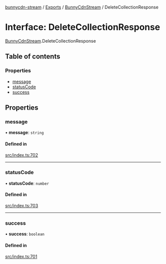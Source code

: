 [bunnycdn-stream](../README.md) / [Exports](../modules.md) / [BunnyCdnStream](../modules/BunnyCdnStream.md) / DeleteCollectionResponse

# Interface: DeleteCollectionResponse

[BunnyCdnStream](../modules/BunnyCdnStream.md).DeleteCollectionResponse

## Table of contents

### Properties

- [message](BunnyCdnStream.DeleteCollectionResponse.md#message)
- [statusCode](BunnyCdnStream.DeleteCollectionResponse.md#statuscode)
- [success](BunnyCdnStream.DeleteCollectionResponse.md#success)

## Properties

### message

• **message**: `string`

#### Defined in

[src/index.ts:702](https://github.com/dan-online/bunnycdn-stream/blob/316ffbe/src/index.ts#L702)

___

### statusCode

• **statusCode**: `number`

#### Defined in

[src/index.ts:703](https://github.com/dan-online/bunnycdn-stream/blob/316ffbe/src/index.ts#L703)

___

### success

• **success**: `boolean`

#### Defined in

[src/index.ts:701](https://github.com/dan-online/bunnycdn-stream/blob/316ffbe/src/index.ts#L701)
